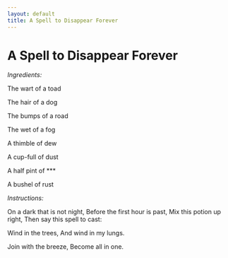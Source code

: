 ```yaml
---
layout: default
title: A Spell to Disappear Forever
---
```


# A Spell to Disappear Forever

_Ingredients:_

The wart of a toad

The hair of a dog

The bumps of a road

The wet of a fog


A thimble of dew

A cup-full of dust

A half pint of ***

A bushel of rust

_Instructions:_

On a dark that is not night,
Before the first hour is past,
Mix this potion up right,
Then say this spell to cast:

Wind in the trees,
And wind in my lungs.

Join with the breeze,
Become all in one.

